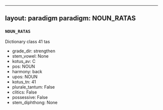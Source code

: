 
---
layout: paradigm
paradigm: NOUN_RATAS
---
### ` NOUN_RATAS `

Dictionary class 41 tas
* grade_dir: strengthen
* stem_vowel: None
* kotus_av: C
* pos: NOUN
* harmony: back
* upos: NOUN
* kotus_tn: 41
* plurale_tantum: False
* clitics: False
* possessive: False
* stem_diphthong: None
